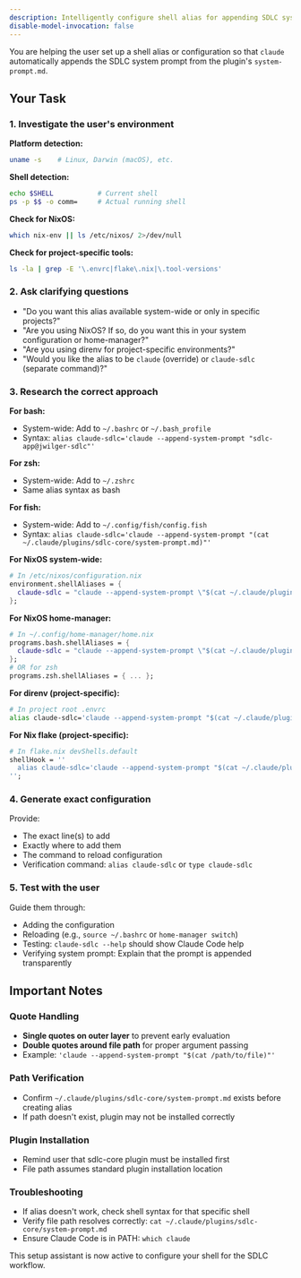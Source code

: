```yaml
---
description: Intelligently configure shell alias for appending SDLC system prompt based on your environment
disable-model-invocation: false
---
```


You are helping the user set up a shell alias or configuration so that `claude` automatically appends the SDLC system prompt from the plugin's `system-prompt.md`.

## Your Task

### 1. Investigate the user's environment

**Platform detection:**
```bash
uname -s    # Linux, Darwin (macOS), etc.
```

**Shell detection:**
```bash
echo $SHELL           # Current shell
ps -p $$ -o comm=     # Actual running shell
```

**Check for NixOS:**
```bash
which nix-env || ls /etc/nixos/ 2>/dev/null
```

**Check for project-specific tools:**
```bash
ls -la | grep -E '\.envrc|flake\.nix|\.tool-versions'
```

### 2. Ask clarifying questions

- "Do you want this alias available system-wide or only in specific projects?"
- "Are you using NixOS? If so, do you want this in your system configuration or home-manager?"
- "Are you using direnv for project-specific environments?"
- "Would you like the alias to be `claude` (override) or `claude-sdlc` (separate command)?"

### 3. Research the correct approach

**For bash:**
- System-wide: Add to `~/.bashrc` or `~/.bash_profile`
- Syntax: `alias claude-sdlc='claude --append-system-prompt "sdlc-app@jwilger-sdlc"'`

**For zsh:**
- System-wide: Add to `~/.zshrc`
- Same alias syntax as bash

**For fish:**
- System-wide: Add to `~/.config/fish/config.fish`
- Syntax: `alias claude-sdlc='claude --append-system-prompt "(cat ~/.claude/plugins/sdlc-core/system-prompt.md)"'`

**For NixOS system-wide:**
```nix
# In /etc/nixos/configuration.nix
environment.shellAliases = {
  claude-sdlc = "claude --append-system-prompt \"$(cat ~/.claude/plugins/sdlc-core/system-prompt.md)\"";
};
```

**For NixOS home-manager:**
```nix
# In ~/.config/home-manager/home.nix
programs.bash.shellAliases = {
  claude-sdlc = "claude --append-system-prompt \"$(cat ~/.claude/plugins/sdlc-core/system-prompt.md)\"";
};
# OR for zsh
programs.zsh.shellAliases = { ... };
```

**For direnv (project-specific):**
```bash
# In project root .envrc
alias claude-sdlc='claude --append-system-prompt "$(cat ~/.claude/plugins/sdlc-core/system-prompt.md)"'
```

**For Nix flake (project-specific):**
```nix
# In flake.nix devShells.default
shellHook = ''
  alias claude-sdlc='claude --append-system-prompt "$(cat ~/.claude/plugins/sdlc-core/system-prompt.md)"'
'';
```

### 4. Generate exact configuration

Provide:
- The exact line(s) to add
- Exactly where to add them
- The command to reload configuration
- Verification command: `alias claude-sdlc` or `type claude-sdlc`

### 5. Test with the user

Guide them through:
- Adding the configuration
- Reloading (e.g., `source ~/.bashrc` or `home-manager switch`)
- Testing: `claude-sdlc --help` should show Claude Code help
- Verifying system prompt: Explain that the prompt is appended transparently

## Important Notes

### Quote Handling
- **Single quotes on outer layer** to prevent early evaluation
- **Double quotes around file path** for proper argument passing
- Example: `'claude --append-system-prompt "$(cat /path/to/file)"'`

### Path Verification
- Confirm `~/.claude/plugins/sdlc-core/system-prompt.md` exists before creating alias
- If path doesn't exist, plugin may not be installed correctly

### Plugin Installation
- Remind user that sdlc-core plugin must be installed first
- File path assumes standard plugin installation location

### Troubleshooting
- If alias doesn't work, check shell syntax for that specific shell
- Verify file path resolves correctly: `cat ~/.claude/plugins/sdlc-core/system-prompt.md`
- Ensure Claude Code is in PATH: `which claude`

This setup assistant is now active to configure your shell for the SDLC workflow.